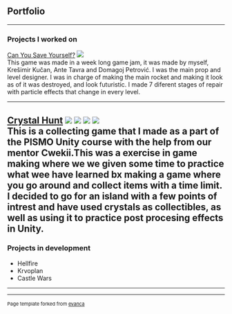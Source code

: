 ## Portfolio

---

### Projects I worked on

[Can You Save Yourself?](https://emperorscorpion.itch.io/cam-you-save-yourself)
<img src="https://img.itch.zone/aW1nLzU0NjM3MTcuanBn/original/HgdH9H.jpg"/>
<br>
This game was made in a week long game jam, it was made by myself, Krešimir Kučan, Ante Tavra and Domagoj Petrović. I was the main prop and level designer.
I was in charge of making the main rocket and making it look as of it was destroyed, and look futuristic. I made 7 diferent stages of repair with particle effects that change in every level.
<br>

---

[Crystal Hunt](https://emperorscorpion.itch.io/crystal-hunt)
<img src="https://img.itch.zone/aW1hZ2UvOTU4MTMyLzU0MzMyMzYucG5n/original/qOSJjE.png"/>
<img src="https://img.itch.zone/aW1hZ2UvOTU4MTMyLzU0MzMyMzIucG5n/original/82Fx%2FC.png"/>
<img src="https://img.itch.zone/aW1hZ2UvOTU4MTMyLzU0MzMyMzUucG5n/original/FZ%2FMma.png"/>
<img src="https://img.itch.zone/aW1hZ2UvOTU4MTMyLzU0MzMyMzMucG5n/original/qR7SsB.png"/>
<br>
This is a collecting game that I made as a part of the PISMO Unity course with the help from our mentor Cwekii.This was a exercise in game making where we we given some time to practice what wee have learned bx making a game where you go around and collect items with a time limit. I decided to go for an island with a few points of intrest and have used crystals as collectibles, as well as using it to practice post procesing effects in Unity.
<br>
---
### Projects in development

- Hellfire
- Krvoplan
- Castle Wars

---




---
<p style="font-size:11px">Page template forked from <a href="https://github.com/evanca/quick-portfolio">evanca</a></p>
<!-- Remove above link if you don't want to attibute -->
